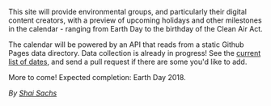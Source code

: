 
This site will provide environmental groups, and particularly their digital content creators, with a preview of upcoming holidays and other milestones in the calendar - ranging from Earth Day to the birthday of the Clean Air Act.

The calendar will be powered by an API that reads from a static Github Pages data directory. Data collection is already in progress! See the [current list of dates](https://github.com/shaisachs/ecodays/blob/master/docs/_data/holidays.yml), and send a pull request if there are some you'd like to add.

More to come! Expected completion: Earth Day 2018.

*By [Shai Sachs](https://shaisachs.github.io)*
